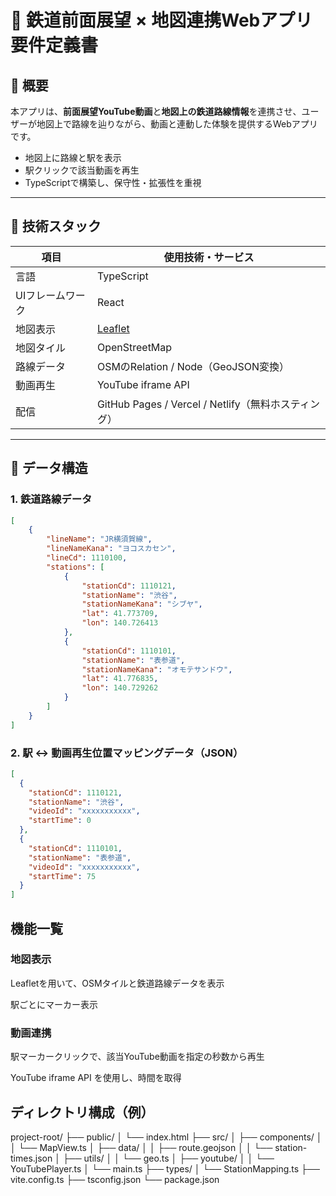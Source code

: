 # 🚆 鉄道前面展望 × 地図連携Webアプリ 要件定義書

## 🎯 概要

本アプリは、**前面展望YouTube動画**と**地図上の鉄道路線情報**を連携させ、ユーザーが地図上で路線を辿りながら、動画と連動した体験を提供するWebアプリです。

- 地図上に路線と駅を表示
- 駅クリックで該当動画を再生
- TypeScriptで構築し、保守性・拡張性を重視

---

## 🧩 技術スタック

| 項目 | 使用技術・サービス |
|------|--------------------|
| 言語 | TypeScript |
| UIフレームワーク | React |
| 地図表示 | [Leaflet](https://leafletjs.com/) |
| 地図タイル | OpenStreetMap |
| 路線データ | OSMのRelation / Node（GeoJSON変換） |
| 動画再生 | YouTube iframe API |
| 配信 | GitHub Pages / Vercel / Netlify（無料ホスティング） |

---

## 📁 データ構造

### 1. 鉄道路線データ

```json
[
    {
        "lineName": "JR横須賀線",
        "lineNameKana": "ヨコスカセン",
        "lineCd": 1110100,
        "stations": [
            {
                "stationCd": 1110121,
                "stationName": "渋谷",
                "stationNameKana": "シブヤ",
                "lat": 41.773709,
                "lon": 140.726413
            },
            {
                "stationCd": 1110101,
                "stationName": "表参道",
                "stationNameKana": "オモテサンドウ",
                "lat": 41.776835,
                "lon": 140.729262
            }
        ]
    }
]
```

### 2. 駅 ↔ 動画再生位置マッピングデータ（JSON）

```json
[
  {
    "stationCd": 1110121,
    "stationName": "渋谷",
    "videoId": "xxxxxxxxxxx",
    "startTime": 0
  },
  {
    "stationCd": 1110101,
    "stationName": "表参道",
    "videoId": "xxxxxxxxxxx",
    "startTime": 75
  }
]
```

## 機能一覧
### 地図表示
Leafletを用いて、OSMタイルと鉄道路線データを表示

駅ごとにマーカー表示

### 動画連携
駅マーカークリックで、該当YouTube動画を指定の秒数から再生

YouTube iframe API を使用し、時間を取得

## ディレクトリ構成（例）
project-root/
├── public/
│   └── index.html
├── src/
│   ├── components/
│   │   └── MapView.ts
│   ├── data/
│   │   ├── route.geojson
│   │   └── station-times.json
│   ├── utils/
│   │   └── geo.ts
│   ├── youtube/
│   │   └── YouTubePlayer.ts
│   └── main.ts
├── types/
│   └── StationMapping.ts
├── vite.config.ts
├── tsconfig.json
└── package.json